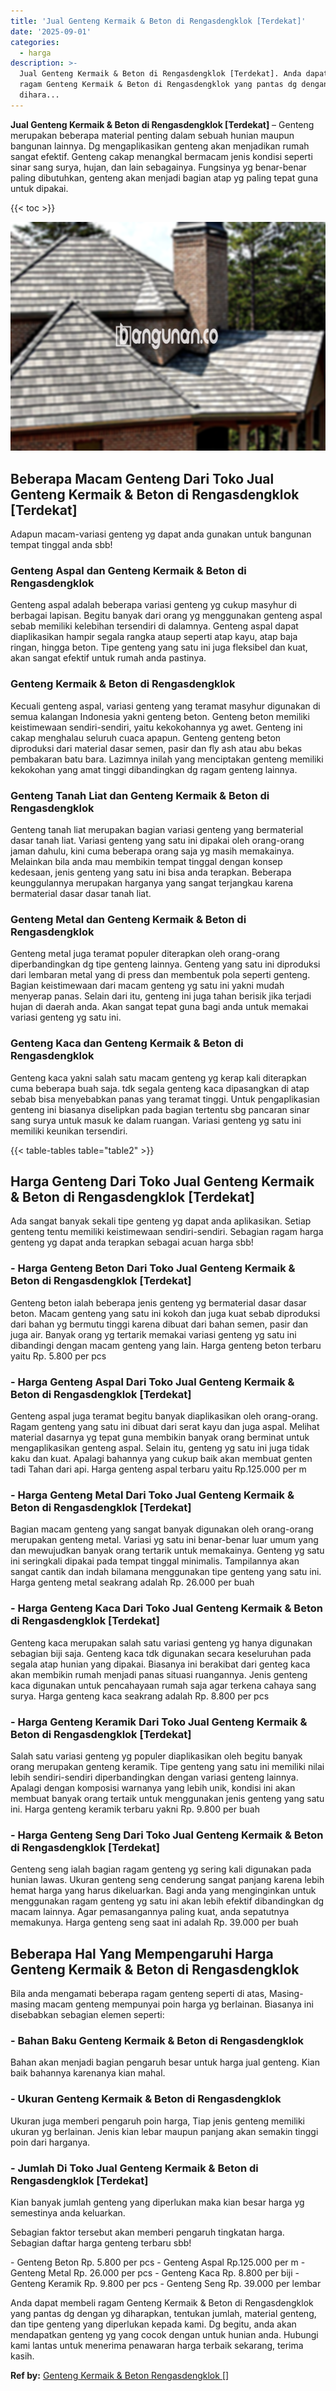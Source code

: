 ```yaml
---
title: 'Jual Genteng Kermaik & Beton di Rengasdengklok [Terdekat]'
date: '2025-09-01'
categories:
  - harga
description: >-
  Jual Genteng Kermaik & Beton di Rengasdengklok [Terdekat]. Anda dapat membeli
  ragam Genteng Kermaik & Beton di Rengasdengklok yang pantas dg dengan yg
  dihara...
---
```


**Jual Genteng Kermaik & Beton di Rengasdengklok \[Terdekat\]** – Genteng merupakan beberapa material penting dalam sebuah hunian maupun bangunan lainnya. Dg mengaplikasikan genteng akan menjadikan rumah sangat efektif. Genteng cakap menangkal bermacam jenis kondisi seperti sinar sang surya, hujan, dan lain sebagainya. Fungsinya yg benar-benar paling dibutuhkan, genteng akan menjadi bagian atap yg paling tepat guna untuk dipakai.

{{< toc >}}

![Jual Genteng Kermaik & Beton di Rengasdengklok [Terdekat]](/images/genteng-minimalis-murah17.png)

## Beberapa Macam Genteng Dari Toko Jual Genteng Kermaik & Beton di Rengasdengklok \[Terdekat\]

Adapun macam-variasi genteng yg dapat anda gunakan untuk bangunan tempat tinggal anda sbb!

### Genteng Aspal dan Genteng Kermaik & Beton di Rengasdengklok

Genteng aspal adalah beberapa variasi genteng yg cukup masyhur di berbagai lapisan. Begitu banyak dari orang yg menggunakan genteng aspal sebab memiliki kelebihan tersendiri di dalamnya. Genteng aspal dapat diaplikasikan hampir segala rangka ataup seperti atap kayu, atap baja ringan, hingga beton. Tipe genteng yang satu ini juga fleksibel dan kuat, akan sangat efektif untuk rumah anda pastinya.

### Genteng Kermaik & Beton di Rengasdengklok

Kecuali genteng aspal, variasi genteng yang teramat masyhur digunakan di semua kalangan Indonesia yakni genteng beton. Genteng beton memiliki keistimewaan sendiri-sendiri, yaitu kekokohannya yg awet. Genteng ini cakap menghalau seluruh cuaca apapun. Genteng genteng beton diproduksi dari material dasar semen, pasir dan fly ash atau abu bekas pembakaran batu bara. Lazimnya inilah yang menciptakan genteng memiliki kekokohan yang amat tinggi dibandingkan dg ragam genteng lainnya.

### Genteng Tanah Liat dan Genteng Kermaik & Beton di Rengasdengklok

Genteng tanah liat merupakan bagian variasi genteng yang bermaterial dasar tanah liat. Variasi genteng yang satu ini dipakai oleh orang-orang jaman dahulu, kini cuma beberapa orang saja yg masih memakainya. Melainkan bila anda mau membikin tempat tinggal dengan konsep kedesaan, jenis genteng yang satu ini bisa anda terapkan. Beberapa keunggulannya merupakan harganya yang sangat terjangkau karena bermaterial dasar dasar tanah liat.

### Genteng Metal dan Genteng Kermaik & Beton di Rengasdengklok

Genteng metal juga teramat populer diterapkan oleh orang-orang diperbandingkan dg tipe genteng lainnya. Genteng yang satu ini diproduksi dari lembaran metal yang di press dan membentuk pola seperti genteng. Bagian keistimewaan dari macam genteng yg satu ini yakni mudah menyerap panas. Selain dari itu, genteng ini juga tahan berisik jika terjadi hujan di daerah anda. Akan sangat tepat guna bagi anda untuk memakai variasi genteng yg satu ini.

### Genteng Kaca dan Genteng Kermaik & Beton di Rengasdengklok

Genteng kaca yakni salah satu macam genteng yg kerap kali diterapkan cuma beberapa buah saja. tdk segala genteng kaca dipasangkan di atap sebab bisa menyebabkan panas yang teramat tinggi. Untuk pengaplikasian genteng ini biasanya diselipkan pada bagian tertentu sbg pancaran sinar sang surya untuk masuk ke dalam ruangan. Variasi genteng yg satu ini memiliki keunikan tersendiri.

{{< table-tables table="table2" >}}

## Harga Genteng Dari Toko Jual Genteng Kermaik & Beton di Rengasdengklok \[Terdekat\]

Ada sangat banyak sekali tipe genteng yg dapat anda aplikasikan. Setiap genteng tentu memiliki keistimewaan sendiri-sendiri. Sebagian ragam harga genteng yg dapat anda terapkan sebagai acuan harga sbb!

### \- Harga Genteng Beton Dari Toko Jual Genteng Kermaik & Beton di Rengasdengklok \[Terdekat\]

Genteng beton ialah beberapa jenis genteng yg bermaterial dasar dasar beton. Macam genteng yang satu ini kokoh dan juga kuat sebab diproduksi dari bahan yg bermutu tinggi karena dibuat dari bahan semen, pasir dan juga air. Banyak orang yg tertarik memakai variasi genteng yg satu ini dibandingi dengan macam genteng yang lain. Harga genteng beton terbaru yaitu Rp. 5.800 per pcs

### \- Harga Genteng Aspal Dari Toko Jual Genteng Kermaik & Beton di Rengasdengklok \[Terdekat\]

Genteng aspal juga teramat begitu banyak diaplikasikan oleh orang-orang. Ragam genteng yang satu ini dibuat dari serat kayu dan juga aspal. Melihat material dasarnya yg tepat guna membikin banyak orang berminat untuk mengaplikasikan genteng aspal. Selain itu, genteng yg satu ini juga tidak kaku dan kuat. Apalagi bahannya yang cukup baik akan membuat genten tadi Tahan dari api. Harga genteng aspal terbaru yaitu Rp.125.000 per m

### \- Harga Genteng Metal Dari Toko Jual Genteng Kermaik & Beton di Rengasdengklok \[Terdekat\]

Bagian macam genteng yang sangat banyak digunakan oleh orang-orang merupakan genteng metal. Variasi yg satu ini benar-benar luar umum yang dan mewujudkan banyak orang tertarik untuk memakainya. Genteng yg satu ini seringkali dipakai pada tempat tinggal minimalis. Tampilannya akan sangat cantik dan indah bilamana menggunakan tipe genteng yang satu ini. Harga genteng metal seakrang adalah Rp. 26.000 per buah

### \- Harga Genteng Kaca Dari Toko Jual Genteng Kermaik & Beton di Rengasdengklok \[Terdekat\]

Genteng kaca merupakan salah satu variasi genteng yg hanya digunakan sebagian biji saja. Genteng kaca tdk digunakan secara keseluruhan pada segala atap hunian yang dipakai. Biasanya ini berakibat dari genteg kaca akan membikin rumah menjadi panas situasi ruangannya. Jenis genteng kaca digunakan untuk pencahayaan rumah saja agar terkena cahaya sang surya. Harga genteng kaca seakrang adalah Rp. 8.800 per pcs

### \- Harga Genteng Keramik Dari Toko Jual Genteng Kermaik & Beton di Rengasdengklok \[Terdekat\]

Salah satu variasi genteng yg populer diaplikasikan oleh begitu banyak orang merupakan genteng keramik. Tipe genteng yang satu ini memiliki nilai lebih sendiri-sendiri diperbandingkan dengan variasi genteng lainnya. Apalagi dengan komposisi warnanya yang lebih unik, kondisi ini akan membuat banyak orang tertaik untuk menggunakan jenis genteng yang satu ini. Harga genteng keramik terbaru yakni Rp. 9.800 per buah

### \- Harga Genteng Seng Dari Toko Jual Genteng Kermaik & Beton di Rengasdengklok \[Terdekat\]

Genteng seng ialah bagian ragam genteng yg sering kali digunakan pada hunian lawas. Ukuran genteng seng cenderung sangat panjang karena lebih hemat harga yang harus dikeluarkan. Bagi anda yang menginginkan untuk menggunakan ragam genteng yg satu ini akan lebih efektif dibandingkan dg macam lainnya. Agar pemasangannya paling kuat, anda sepatutnya memakunya. Harga genteng seng saat ini adalah Rp. 39.000 per buah

## Beberapa Hal Yang Mempengaruhi Harga Genteng Kermaik & Beton di Rengasdengklok

Bila anda mengamati beberapa ragam genteng seperti di atas, Masing-masing macam genteng mempunyai poin harga yg berlainan. Biasanya ini disebabkan sebagian elemen seperti:

### \- Bahan Baku Genteng Kermaik & Beton di Rengasdengklok

Bahan akan menjadi bagian pengaruh besar untuk harga jual genteng. Kian baik bahannya karenanya kian mahal.

### \- Ukuran Genteng Kermaik & Beton di Rengasdengklok

Ukuran juga memberi pengaruh poin harga, Tiap jenis genteng memiliki ukuran yg berlainan. Jenis kian lebar maupun panjang akan semakin tinggi poin dari harganya.

### \- Jumlah Di Toko Jual Genteng Kermaik & Beton di Rengasdengklok \[Terdekat\]

Kian banyak jumlah genteng yang diperlukan maka kian besar harga yg semestinya anda keluarkan.

Sebagian faktor tersebut akan memberi pengaruh tingkatan harga. Sebagian daftar harga genteng terbaru sbb!

\- Genteng Beton Rp. 5.800 per pcs - Genteng Aspal Rp.125.000 per m - Genteng Metal Rp. 26.000 per pcs - Genteng Kaca Rp. 8.800 per biji - Genteng Keramik Rp. 9.800 per pcs - Genteng Seng Rp. 39.000 per lembar

Anda dapat membeli ragam Genteng Kermaik & Beton di Rengasdengklok yang pantas dg dengan yg diharapkan, tentukan jumlah, material genteng, dan tipe genteng yang diperlukan kepada kami. Dg begitu, anda akan mendapatkan genteng yg yang cocok dengan untuk hunian anda. Hubungi kami lantas untuk menerima penawaran harga terbaik sekarang, terima kasih.

**Ref by:**  [Genteng Kermaik & Beton  Rengasdengklok []](https://id.wikipedia.org/wiki/Genteng)
